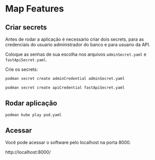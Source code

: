 # Map Features

## Criar secrets
Antes de rodar a aplicação é necessario criar dois secrets, para as credenciais do usuario administrador do banco e para usuario da API.

Coloque as senhas de sua escolha nos arquivos `adminSecret.yaml` e `fastApiSecret.yaml`.

Crie os secrets:

```bash
podman secret create adminCredential adminSecret.yaml
```

```bash
podman secret create apiCredential fastApiSecret.yaml
```

## Rodar aplicação
```bash
podman kube play pod.yaml
```

## Acessar

Você pode acessar o software pelo localhost na porta 8000.

http://localhost:8000/
